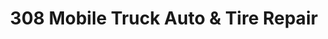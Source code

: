 ---
title: "308 Mobile Truck Auto & Tire Repair"
url: /ogallala/308-mobile-truck-auto-and-tire-repair/
shop: car repair
---